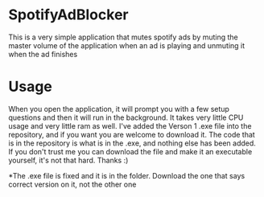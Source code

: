 # SpotifyAdBlocker
This is a very simple application that mutes spotify ads by muting the master volume of the application when an ad is playing and unmuting it when the ad finishes

# Usage
When you open the application, it will prompt you with a few setup questions and then it will run in the background. It takes very little CPU usage and very little ram as well. I've added the Verson 1 .exe file into the repository, and if you want you are welcome to download it. The code that is in the repository is what is in the .exe, and nothing else has been added. If you don't trust me you can download the file and make it an executable yourself, it's not that hard. Thanks :)

*The .exe file is fixed and it is in the folder. Download the one that says correct version on it, not the other one

